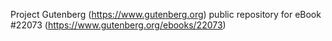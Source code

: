 Project Gutenberg (https://www.gutenberg.org) public repository for eBook #22073 (https://www.gutenberg.org/ebooks/22073)
